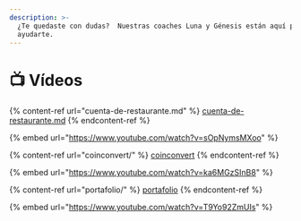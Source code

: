 ```yaml
---
description: >-
  ¿Te quedaste con dudas?  Nuestras coaches Luna y Génesis están aquí para
  ayudarte.
---
```


# 📺 Vídeos

{% content-ref url="cuenta-de-restaurante.md" %}
[cuenta-de-restaurante.md](cuenta-de-restaurante.md)
{% endcontent-ref %}

{% embed url="https://www.youtube.com/watch?v=sOpNymsMXoo" %}

{% content-ref url="coinconvert/" %}
[coinconvert](coinconvert/)
{% endcontent-ref %}

{% embed url="https://www.youtube.com/watch?v=ka6MGzSInB8" %}

{% content-ref url="portafolio/" %}
[portafolio](portafolio/)
{% endcontent-ref %}

{% embed url="https://www.youtube.com/watch?v=T9Yo92ZmUIs" %}
